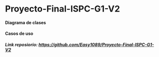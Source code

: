 # Proyecto-Final-ISPC-G1-V2

#### Diagrama de clases
#### Casos de uso 



#####  Link reposiorio: https://github.com/Easy1089/Proyecto-Final-ISPC-G1-V2
